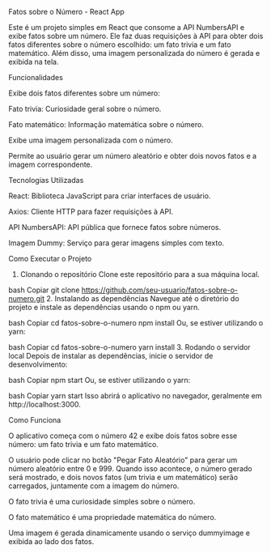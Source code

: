 Fatos sobre o Número - React App

Este é um projeto simples em React que consome a API NumbersAPI e exibe fatos sobre um número. Ele faz duas requisições à API para obter dois fatos diferentes sobre o número escolhido: um fato trivia e um fato matemático. Além disso, uma imagem personalizada do número é gerada e exibida na tela.

Funcionalidades

Exibe dois fatos diferentes sobre um número:

Fato trivia: Curiosidade geral sobre o número.

Fato matemático: Informação matemática sobre o número.

Exibe uma imagem personalizada com o número.

Permite ao usuário gerar um número aleatório e obter dois novos fatos e a imagem correspondente.

Tecnologias Utilizadas

React: Biblioteca JavaScript para criar interfaces de usuário.

Axios: Cliente HTTP para fazer requisições à API.

API NumbersAPI: API pública que fornece fatos sobre números.

Imagem Dummy: Serviço para gerar imagens simples com texto.

Como Executar o Projeto
1. Clonando o repositório
Clone este repositório para a sua máquina local.

bash
Copiar
git clone https://github.com/seu-usuario/fatos-sobre-o-numero.git
2. Instalando as dependências
Navegue até o diretório do projeto e instale as dependências usando o npm ou yarn.

bash
Copiar
cd fatos-sobre-o-numero
npm install
Ou, se estiver utilizando o yarn:

bash
Copiar
cd fatos-sobre-o-numero
yarn install
3. Rodando o servidor local
Depois de instalar as dependências, inicie o servidor de desenvolvimento:

bash
Copiar
npm start
Ou, se estiver utilizando o yarn:

bash
Copiar
yarn start
Isso abrirá o aplicativo no navegador, geralmente em http://localhost:3000.

Como Funciona

O aplicativo começa com o número 42 e exibe dois fatos sobre esse número: um fato trivia e um fato matemático.

O usuário pode clicar no botão "Pegar Fato Aleatório" para gerar um número aleatório entre 0 e 999. Quando isso acontece, o número gerado será mostrado, e dois novos fatos (um trivia e um matemático) serão carregados, juntamente com a imagem do número.

O fato trivia é uma curiosidade simples sobre o número.

O fato matemático é uma propriedade matemática do número.

Uma imagem é gerada dinamicamente usando o serviço dummyimage e exibida ao lado dos fatos.
